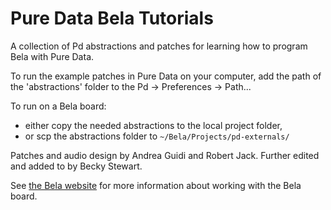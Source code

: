# Pure Data Bela Tutorials
A collection of Pd abstractions and patches for learning how to program Bela with Pure Data.

To run the example patches in Pure Data on your computer, add the path of the 'abstractions' folder to the Pd -> Preferences -> Path...

To run on a Bela board:
* either copy the needed abstractions to the local project folder, 
* or scp the abstractions folder to `~/Bela/Projects/pd-externals/`

Patches and audio design by Andrea Guidi and Robert Jack. Further edited and added to by Becky Stewart.

See [the Bela website](http://bela.io) for more information about working with the Bela board.